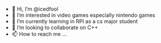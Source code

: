 - 👋 Hi, I’m @icedfool
- 👀 I’m interested in video games especially nintendo games
- 🌱 I’m currently learning in RPI as a cs major student
- 💞️ I’m looking to collaborate on C++
- 📫 How to reach me ...

<!---
icedfool/icedfool is a ✨ special ✨ repository because its `README.md` (this file) appears on your GitHub profile.
You can click the Preview link to take a look at your changes.
--->

